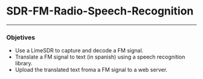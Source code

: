 # SDR-FM-Radio-Speech-Recognition
---
### Objetives
* Use a LimeSDR to capture and decode a FM signal.
* Translate a FM signal to text (in spanish) using a speech recognition library.
* Upload the translated text froma a FM signal to a web server.
